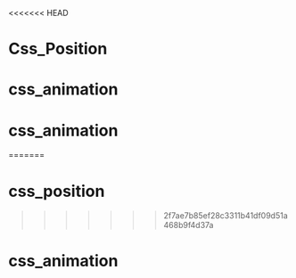 <<<<<<< HEAD
# Css_Position
# css_animation
# css_animation
=======
# css_position
>>>>>>> 2f7ae7b85ef28c3311b41df09d51a468b9f4d37a
# css_animation
